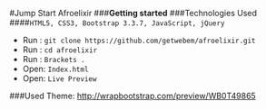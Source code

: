 #Jump Start Afroelixir
###**Getting started**
###Technologies Used
####`HTML5, CSS3, Bootstrap 3.3.7, JavaScript, jQuery`
 - Run :  `git clone https://github.com/getwebem/afroelixir.git`
 - Run :  `cd afroelixir`
 - Run :  `Brackets .`
 - Open:  `Index.html`
 - Open:  `Live Preview`  
 
 ###Used Theme: http://wrapbootstrap.com/preview/WB0T49865